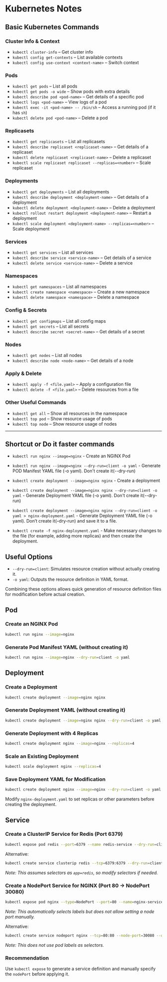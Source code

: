 # Kubernetes Notes

## Basic Kubernetes Commands

### Cluster Info & Context
- `kubectl cluster-info` – Get cluster info  
- `kubectl config get-contexts` – List available contexts  
- `kubectl config use-context <context-name>` – Switch context  

### Pods
- `kubectl get pods` – List all pods  
- `kubectl get pods -o wide` – Show pods with extra details  
- `kubectl describe pod <pod-name>` – Get details of a specific pod  
- `kubectl logs <pod-name>` – View logs of a pod  
- `kubectl exec -it <pod-name> -- /bin/sh` – Access a running pod (if it has `sh`)  
- `kubectl delete pod <pod-name>` – Delete a pod  

### Replicasets

- `kubectl get replicasets` – List all replicasets  
- `kubectl describe replicaset <replicaset-name>` – Get details of a replicaset  
- `kubectl delete replicaset <replicaset-name>` – Delete a replicaset  
- `kubectl scale replicaset replicaset --replicas=<number>` – Scale replicaset


### Deployments
- `kubectl get deployments` – List all deployments  
- `kubectl describe deployment <deployment-name>` – Get details of a deployment  
- `kubectl delete deployment <deployment-name>` – Delete a deployment  
- `kubectl rollout restart deployment <deployment-name>` – Restart a deployment  
- `kubectl scale deployment <deployment-name> --replicas=<number>` – Scale deployment  

### Services
- `kubectl get services` – List all services  
- `kubectl describe service <service-name>` – Get details of a service  
- `kubectl delete service <service-name>` – Delete a service  

### Namespaces
- `kubectl get namespaces` – List all namespaces  
- `kubectl create namespace <namespace>` – Create a new namespace  
- `kubectl delete namespace <namespace>` – Delete a namespace  

### Config & Secrets
- `kubectl get configmaps` – List all config maps  
- `kubectl get secrets` – List all secrets  
- `kubectl describe secret <secret-name>` – Get details of a secret  

### Nodes
- `kubectl get nodes` – List all nodes  
- `kubectl describe node <node-name>` – Get details of a node  

### Apply & Delete
- `kubectl apply -f <file.yaml>` – Apply a configuration file  
- `kubectl delete -f <file.yaml>` – Delete resources from a file  

### Other Useful Commands
- `kubectl get all` – Show all resources in the namespace  
- `kubectl top pod` – Show resource usage of pods  
- `kubectl top node` – Show resource usage of nodes  

---
## Shortcut or Do it faster commands 

- `kubectl run nginx --image=nginx` - Create an NGINX Pod

- `kubectl run nginx --image=nginx --dry-run=client -o yaml` - Generate POD Manifest YAML file (-o yaml). Don't create it(--dry-run)

- `kubectl create deployment --image=nginx nginx` - Create a deployment

- `kubectl create deployment --image=nginx nginx --dry-run=client -o yaml` - Generate Deployment YAML file (-o yaml). Don't create it(--dry-run)

- `kubectl create deployment --image=nginx nginx --dry-run=client -o yaml > nginx-deployment.yaml` - Generate Deployment YAML file (-o yaml). Don’t create it(–dry-run) and save it to a file.

- `kubectl create -f nginx-deployment.yaml` - Make necessary changes to the file (for example, adding more replicas) and then create the deployment.

## Useful Options
- `--dry-run=client`: Simulates resource creation without actually creating it.
- `-o yaml`: Outputs the resource definition in YAML format.

Combining these options allows quick generation of resource definition files for modification before actual creation.

## Pod

### Create an NGINX Pod
```sh
kubectl run nginx --image=nginx
```

### Generate Pod Manifest YAML (without creating it)
```sh
kubectl run nginx --image=nginx --dry-run=client -o yaml
```

## Deployment

### Create a Deployment
```sh
kubectl create deployment --image=nginx nginx
```

### Generate Deployment YAML (without creating it)
```sh
kubectl create deployment --image=nginx nginx --dry-run=client -o yaml
```

### Generate Deployment with 4 Replicas
```sh
kubectl create deployment nginx --image=nginx --replicas=4
```

### Scale an Existing Deployment
```sh
kubectl scale deployment nginx --replicas=4
```

### Save Deployment YAML for Modification
```sh
kubectl create deployment nginx --image=nginx --dry-run=client -o yaml > nginx-deployment.yaml
```

Modify `nginx-deployment.yaml` to set replicas or other parameters before creating the deployment.

## Service

### Create a ClusterIP Service for Redis (Port 6379)
```sh
kubectl expose pod redis --port=6379 --name redis-service --dry-run=client -o yaml
```

Alternative:
```sh
kubectl create service clusterip redis --tcp=6379:6379 --dry-run=client -o yaml
```
*Note: This assumes selectors as `app=redis`, so modify selectors if needed.*

### Create a NodePort Service for NGINX (Port 80 → NodePort 30080)

```sh
kubectl expose pod nginx --type=NodePort --port=80 --name=nginx-service --dry-run=client -o yaml
```
*Note: This automatically selects labels but does not allow setting a node port manually.*

Alternative:
```sh
kubectl create service nodeport nginx --tcp=80:80 --node-port=30080 --dry-run=client -o yaml
```
*Note: This does not use pod labels as selectors.*

### Recommendation
Use `kubectl expose` to generate a service definition and manually specify the `nodePort` before applying it.


